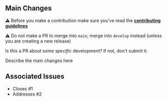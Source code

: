 ## Main Changes

:warning: Before you make a contribution make sure you've read the [**contributing guidelines**](/CONTRIBUTING.md)

:warning: Do not make a PR to merge into `main`; merge into `develop` instead (unless you are creating a new release)

Is this a PR about some _specific_ development? If not, don't submit it. 

Describe the main changes here


## Associated Issues

- Closes #1
- Addresses #2
